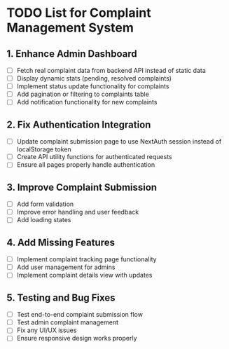 # TODO List for Complaint Management System

## 1. Enhance Admin Dashboard
- [ ] Fetch real complaint data from backend API instead of static data
- [ ] Display dynamic stats (pending, resolved complaints)
- [ ] Implement status update functionality for complaints
- [ ] Add pagination or filtering to complaints table
- [ ] Add notification functionality for new complaints

## 2. Fix Authentication Integration
- [ ] Update complaint submission page to use NextAuth session instead of localStorage token
- [ ] Create API utility functions for authenticated requests
- [ ] Ensure all pages properly handle authentication

## 3. Improve Complaint Submission
- [ ] Add form validation
- [ ] Improve error handling and user feedback
- [ ] Add loading states

## 4. Add Missing Features
- [ ] Implement complaint tracking page functionality
- [ ] Add user management for admins
- [ ] Implement complaint details view with updates

## 5. Testing and Bug Fixes
- [ ] Test end-to-end complaint submission flow
- [ ] Test admin complaint management
- [ ] Fix any UI/UX issues
- [ ] Ensure responsive design works properly

